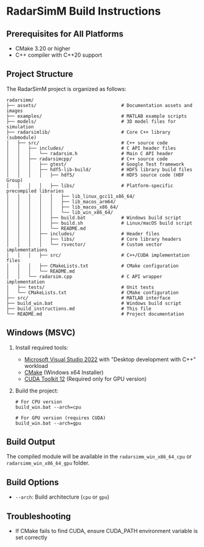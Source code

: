 # RadarSimM Build Instructions

## Prerequisites for All Platforms

- CMake 3.20 or higher
- C++ compiler with C++20 support

## Project Structure

The RadarSimM project is organized as follows:

```text
radarsimm/
├── assets/                               # Documentation assets and images
├── examples/                             # MATLAB example scripts
├── models/                               # 3D model files for simulation
├── radarsimlib/                          # Core C++ library (submodule)
│   ├── src/                              # C++ source code
│   │   ├── includes/                     # C API header files
│   │   │   └── radarsim.h                # Main C API header
│   │   ├── radarsimcpp/                  # C++ source code
│   │   │   ├── gtest/                    # Google Test framework
│   │   │   ├── hdf5-lib-build/           # HDF5 library build files
│   │   │   │   ├── hdf5/                 # HDF5 source code (HDF Group)
│   │   │   │   ├── libs/                 # Platform-specific precompiled libraries
│   │   │   │   │   ├── lib_linux_gcc11_x86_64/
│   │   │   │   │   ├── lib_macos_arm64/
│   │   │   │   │   ├── lib_macos_x86_64/
│   │   │   │   │   └── lib_win_x86_64/
│   │   │   │   ├── build.bat             # Windows build script
│   │   │   │   ├── build.sh              # Linux/macOS build script
│   │   │   │   └── README.md
│   │   │   ├── includes/                 # Header files
│   │   │   │   ├── libs/                 # Core library headers
│   │   │   │   └── rsvector/             # Custom vector implementations
│   │   │   ├── src/                      # C++/CUDA implementation files
│   │   │   ├── CMakeLists.txt            # CMake configuration
│   │   │   └── README.md
│   │   └── radarsim.cpp                  # C API wrapper implementation
│   ├── tests/                            # Unit tests
│   └── CMakeLists.txt                    # CMake configuration
├── src/                                  # MATLAB interface
├── build_win.bat                         # Windows build script
├── build_instructions.md                 # This file
└── README.md                             # Project documentation
```

## Windows (MSVC)

1. Install required tools:
   - [Microsoft Visual Studio 2022](https://visualstudio.microsoft.com/) with "Desktop development with C++" workload
   - [CMake](https://cmake.org/download/) (Windows x64 Installer)
   - [CUDA Toolkit 12](https://developer.nvidia.com/cuda-downloads) (Required only for GPU version)

2. Build the project:

   ```batch
   # For CPU version
   build_win.bat --arch=cpu

   # For GPU version (requires CUDA)
   build_win.bat --arch=gpu
   ```

## Build Output

The compiled module will be available in the `radarsimm_win_x86_64_cpu` or `radarsimm_win_x86_64_gpu` folder.

## Build Options

- `--arch`: Build architecture (`cpu` or `gpu`)

## Troubleshooting

- If CMake fails to find CUDA, ensure CUDA_PATH environment variable is set correctly
